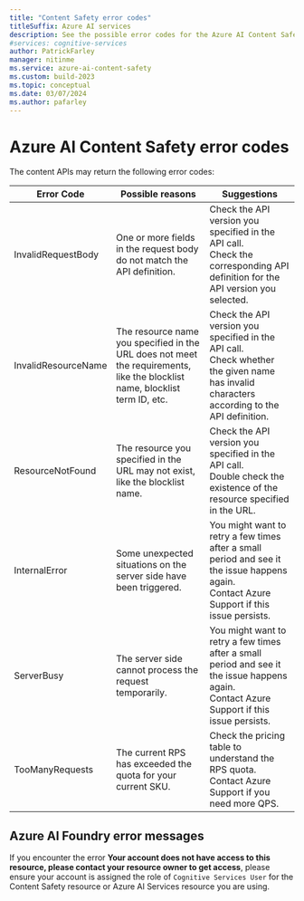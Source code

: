 ```yaml
---
title: "Content Safety error codes"
titleSuffix: Azure AI services
description: See the possible error codes for the Azure AI Content Safety APIs.
#services: cognitive-services
author: PatrickFarley
manager: nitinme
ms.service: azure-ai-content-safety
ms.custom: build-2023
ms.topic: conceptual
ms.date: 03/07/2024
ms.author: pafarley
---
```


# Azure AI Content Safety error codes 

The content APIs may return the following error codes:

| Error Code    | Possible reasons   | Suggestions           |
| ---------- | ------- | -------------------- |
| InvalidRequestBody  | One or more fields in the request body do not match the API definition. | Check the API version you specified in the API call. <br/>Check the corresponding API definition for the API version you selected. |
| InvalidResourceName | The resource name you specified in the URL does not meet the requirements, like the blocklist name, blocklist term ID, etc. | Check the API version you specified in the API call.  <br/>Check whether the given name has invalid characters according to the API definition. |
| ResourceNotFound    | The resource you specified in the URL may not exist, like the blocklist name. | Check the API version you specified in the API call. <br/>Double check the existence of the resource specified in the URL. |
| InternalError       | Some unexpected situations on the server side have been triggered. | You might want to retry a few times after a small period and see it the issue happens again.  <br/>             Contact Azure Support if this issue persists. |
| ServerBusy          | The server side cannot process the request temporarily.      | You might want to retry a few times after a small period and see it the issue happens again.  <br/>Contact Azure Support if this issue persists. |
| TooManyRequests     | The current RPS has exceeded the quota for your current SKU. | Check the pricing table to understand the RPS quota.   <br/>Contact Azure Support if you need more QPS. |


## Azure AI Foundry error messages

If you encounter the error **Your account does not have access to this resource, please contact your resource owner to get access**, please ensure your account is assigned the role of `Cognitive Services User` for the Content Safety resource or Azure AI Services resource you are using.


